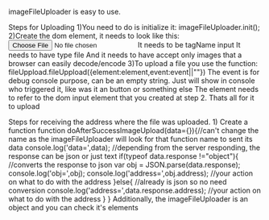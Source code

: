 imageFileUploader is easy to use.

Steps for Uploading
	1)You need to do is initialize it: imageFileUploader.init();
	2)Create the dom element, it needs to look like this: <input class='fileInput' type="file" accept=".jpg, .jpeg, .png, .gif">
		It needs to be tagName input
		It needs to have type file
		And it needs to have accept only images that a browser can easily decode/encode 
	3)To upload a file you use the function: fileUppload.fileUppload({element:element,event:event||""})
		The event is for debug console purpose, can be an empty string. Just will show in console who triggered it, like was it an button or something else 
		The element needs to refer to the dom input element that you created at step 2.
	Thats all for it to upload

Steps for receiving the address where the file was uploaded.
	1) Create a function
	function doAfterSuccessImageUpload(data={}){//can't change the name as the imageFileUploader will look for that function name to sent its data
		console.log('data=',data);
		//depending from the server responding, the response can be json or just text
		if(typeof data.response !="object"){  
			//converts the response to json
			var obj = JSON.parse(data.response); 
			console.log('obj=',obj);
			console.log('address=',obj.address);
			//your action on what to do with the address
		}else{
			//already is json so no need conversion
			console.log('address=',data.response.address);
			//your action on what to do with the address
		}
	}
Additionally, the imageFileUploader is an object and you can check it's elements 